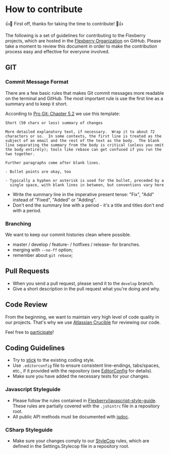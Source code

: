 # How to contribute
:+1::tada: First off, thanks for taking the time to contribute! :tada::+1:

The following is a set of guidelines for contributing to the Flexberry projects, which are hosted in the [Flexberry Organization](https://github.com/Flexberry) on GitHub. Please take a moment to review this document in order to make the contribution process easy and effective for everyone involved.

## GIT

### Commit Message Format
There are a few basic rules that makes Git commit messages more readable on the terminal and GitHub. The most important rule is use the first line as a summary and to keep it short.

According to [Pro Git: Chapter 5.2](http://progit.org/book/ch5-2.html#Commit-Guidelines) we use this template:

    Short (50 chars or less) summary of changes

    More detailed explanatory text, if necessary.  Wrap it to about 72
    characters or so.  In some contexts, the first line is treated as the
    subject of an email and the rest of the text as the body.  The blank
    line separating the summary from the body is critical (unless you omit
    the body entirely); tools like rebase can get confused if you run the
    two together.

    Further paragraphs come after blank lines.

    - Bullet points are okay, too

    - Typically a hyphen or asterisk is used for the bullet, preceded by a
      single space, with blank lines in between, but conventions vary here

- Write the summary line in the imperative present tense: "Fix", "Add" instead of "Fixed", "Added" or "Adding".
- Don't end the summary line with a period - it's a title and titles don't end with a period.

### Branching
We want to keep our commit histories clean where possible.
- master / develop / feature-<name> / hotfixes / release-<version> for branches.
- merging with `--no-ff` option;
- remember about `git rebase`;

## Pull Requests
- When you send a pull request, please send it to the `develop` branch.
- Give a short description in the pull request what you're doing and why.

## Code Review
From the beginning, we want to maintain very high level of code quality in our projects. That's why we use [Atlassian Crucible](https://www.atlassian.com/software/crucible) for reviewing our code.

Feel free to [participate](http://cr.flexberry.net/)!

## Coding Guidelines
- Try to [stick](http://thecodelesscode.com/case/94) to the existing coding style.
- Use `.editorconfig` file to ensure consistent line-endings, tabs/spaces, etc., if it provided with the repository (see [EditorConfig](http://editorconfig.org) for details).
- Make sure you have added the necessary tests for your changes.

### Javascript Styleguide
- Please follow the rules contained in [Flexberry/javascript-style-guide](https://github.com/Flexberry/javascript-style-guide). These rules are partially covered with the `.jshintrc` file in a repository root.
- All public API methods must be documented with [jsdoc](http://usejsdoc.org).

### CSharp Styleguide
- Make sure your changes comply to our [StyleCop](https://stylecop.codeplex.com) rules, which are defined in the Settings.Stylecop file in a repository root.
